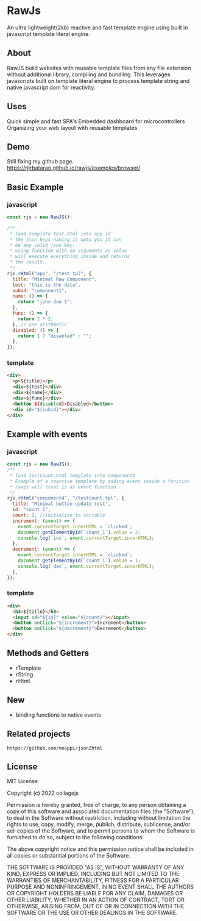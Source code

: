 # RawJs
An ultra lightweight(2kb) reactive and fast template engine using built in javascript template literal engine.

## About
RawJS build websites with reusable template files from any file extension without additional library, compiling and bundling. This leverages javascripts built on template literal engine to process template string and native javascript dom for reactivity.

## Uses
Quick simple and fast SPA's
Embedded dashboard for microcontrollers
Organizing your web layout with reusable templates

## Demo
Still fixing my github page.
https://rjjrbatarao.github.io/rawjs/examples/browser/

## Basic Example
### javascript
```javascript
const rjs = new RawJS();

/**
 * load template test.html into app id
 * the json keys naming is upto you it can
 * be any valid json key.
 * using function with no arguments as value
 * will execute everything inside and returns
 * the result. 
 */
rjs.rHtml("app", "/test.tpl", {
  title: "Minimal Raw Component",
  test: "this is the data",
  subid: "component1",
  name: () => {
    return "john doe 1";
  },
  func: () => {
    return 2 * 2;
  }, // use arithmetic
  disabled: () => {
    return 1 ? "disabled" : "";
  },
});

```
### template
```html
<div>
  <p>${title}</p>
  <div>${test}</div>
  <div>${name}</div>
  <div>${func}</div>
  <button ${disabled}>Disabled</button>
  <div id="${subid}"></div>
</div>

```
## Example with events
### javascript
```javascript
const rjs = new RawJS();
/**
 * load testcount.html template into component3
 * Example of a reactive template by adding event inside a function
 * rawjs will treat is as event function.
 */
rjs.rHtml("component4", "/testcount.tpl", {
  title: "Minimal button update test",
  id: "count_1",
  count: 1, //initialize to variable
  increment: (event) => {
    event.currentTarget.innerHTML = `clicked`;
    document.getElementById(`count_1`).value = 2;
    console.log(`inc`, event.currentTarget.innerHTML);
  },
  decrement: (event) => {
    event.currentTarget.innerHTML = `clicked`;
    document.getElementById(`count_1`).value = 1;
    console.log(`dec`, event.currentTarget.innerHTML);
  },
});
```
### template
```html
<div>
  <h3>${title}</h3>
  <input id="${id}" value="${count}"></input>
  <button onClick="${increment}">Increment</button>
  <button onClick="${decrement}">Decrement</button>
</div>

```
## Methods and Getters
* rTemplate
* rString
* rHtml

## New
* binding functions to native events

## Related projects
```
https://github.com/moappi/json2html
```

## License
MIT License

Copyright (c) 2022 collagejs

Permission is hereby granted, free of charge, to any person obtaining a copy
of this software and associated documentation files (the "Software"), to deal
in the Software without restriction, including without limitation the rights
to use, copy, modify, merge, publish, distribute, sublicense, and/or sell
copies of the Software, and to permit persons to whom the Software is
furnished to do so, subject to the following conditions:

The above copyright notice and this permission notice shall be included in all
copies or substantial portions of the Software.

THE SOFTWARE IS PROVIDED "AS IS", WITHOUT WARRANTY OF ANY KIND, EXPRESS OR
IMPLIED, INCLUDING BUT NOT LIMITED TO THE WARRANTIES OF MERCHANTABILITY,
FITNESS FOR A PARTICULAR PURPOSE AND NONINFRINGEMENT. IN NO EVENT SHALL THE
AUTHORS OR COPYRIGHT HOLDERS BE LIABLE FOR ANY CLAIM, DAMAGES OR OTHER
LIABILITY, WHETHER IN AN ACTION OF CONTRACT, TORT OR OTHERWISE, ARISING FROM,
OUT OF OR IN CONNECTION WITH THE SOFTWARE OR THE USE OR OTHER DEALINGS IN THE
SOFTWARE.
